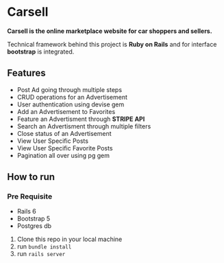 # Carsell

**Carsell is the online marketplace website for car shoppers and sellers.**

Technical framework behind this project is **Ruby on Rails** and for interface **bootstrap** is integrated. 

## Features 
- Post Ad going through multiple steps 
- CRUD operations for an Advertisement
- User authentication using devise gem
- Add an Advertisement to Favorites
- Feature an Advertisment through **STRIPE API**
- Search an Advertisment through multiple filters
- Close status of an Advertisement 
- View User Specific Posts
- View User Specific Favorite Posts
- Pagination all over using pg gem

## How to run

### Pre Requisite
- Rails 6 
- Bootstrap 5
- Postgres db

1. Clone this repo in your local machine
2. run `bundle install`
3. run `rails server`
